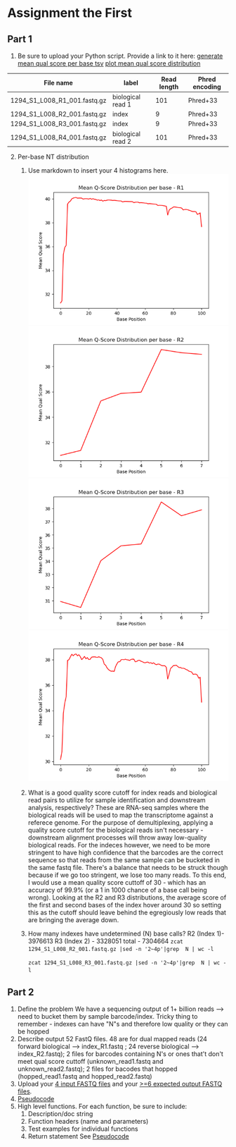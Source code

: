 # Assignment the First

## Part 1
1. Be sure to upload your Python script. Provide a link to it here:
[generate mean qual score per base tsv](../avg_qscore_tsv.py)
[plot mean qual score distribution](../plt_qscore_distribution.py)

| File name | label | Read length | Phred encoding |
|---|---|---|---|
| 1294_S1_L008_R1_001.fastq.gz | biological read 1 | 101 | Phred+33 |
| 1294_S1_L008_R2_001.fastq.gz | index | 9 | Phred+33 |
| 1294_S1_L008_R3_001.fastq.gz | index | 9 | Phred+33 |
| 1294_S1_L008_R4_001.fastq.gz | biological read 2|  101| Phred+33 |

2. Per-base NT distribution
    1. Use markdown to insert your 4 histograms here.
    ![alt text](../plots/R1_mean_qscore_distribution.png)
    ![alt text](../plots/R2_mean_qscore_distribution.png)
    ![alt text](../plots/R3_mean_qscore_distribution.png)
    ![alt text](../plots/R4_mean_qscore_distribution.png)
    2. What is a good quality score cutoff for index reads and biological read pairs to utilize for sample identification and downstream analysis, respectively?
    These are RNA-seq samples where the biological reads will be used to map the transcriptome against a referece genome. For the purpose of demultiplexing, applying a quality score cutoff for the biological reads isn't necessary - downstream alignment processes will throw away low-quality biological reads. For the indeces however, we need to be more stringent to have high confidence that the barcodes are the correct sequence so that reads from the same sample can be bucketed in the same fastq file. There's a balance that needs to be struck though because if we go too stringent, we lose too many reads. To this end, I would use a mean quality score cuttoff of 30 - which has an accuracy of 99.9% (or a 1 in 1000 chance of a base call being wrong). Looking at the R2 and R3 distributions, the average score of the first and second bases of the index hover around 30 so setting this as the cutoff should leave behind the egregiously low reads that are bringing the average down.
    3. How many indexes have undetermined (N) base calls?
        R2 (Index 1)- 3976613
        R3 (Index 2) - 3328051
        total - 7304664
        ```zcat 1294_S1_L008_R2_001.fastq.gz |sed -n '2~4p'|grep  N | wc -l```

        ```zcat 1294_S1_L008_R3_001.fastq.gz |sed -n '2~4p'|grep  N | wc -l```
    
## Part 2
1. Define the problem
We have a sequencing output of 1+ billion reads --> need to bucket them by sample barcode/index. Tricky thing to remember - indexes can have "N"s and therefore low quality or they can be hopped
2. Describe output
52 FastQ files. 48 are for dual mapped reads (24 forward biological --> index_R1.fastq ; 24 reverse biological --> index_R2.fastq); 2 files for barcodes containing N's or ones that't don't meet qual score cuttoff (unknown_read1.fastq and unknown_read2.fastq); 2 files for bacodes that hopped (hopped_read1.fastq and hopped_read2.fastq)
3. Upload your [4 input FASTQ files](../TEST-input_FASTQ) and your [>=6 expected output FASTQ files](../TEST-output_FASTQ).
4. [Pseudocode](../demux_pseudocode.md)
5. High level functions. For each function, be sure to include:
    1. Description/doc string
    2. Function headers (name and parameters)
    3. Test examples for individual functions
    4. Return statement
    See [Pseudocode](../demux_pseudocode.md)
